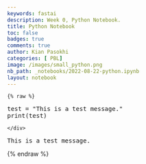 ```yaml
---
keywords: fastai
description: Week 0, Python Notebook.
title: Python Notebook
toc: false
badges: true
comments: true
author: Kian Pasokhi
categories: [ PBL]
image: /images/small_python.png
nb_path: _notebooks/2022-08-22-python.ipynb
layout: notebook
---
```


<!--
#################################################
### THIS FILE WAS AUTOGENERATED! DO NOT EDIT! ###
#################################################
# file to edit: _notebooks/2022-08-22-python.ipynb
-->

<div class="container" id="notebook-container">
        
    {% raw %}
    
<div class="cell border-box-sizing code_cell rendered">
<div class="input">

<div class="inner_cell">
    <div class="input_area">
<div class=" highlight hl-ipython3"><pre><span></span><span class="n">test</span> <span class="o">=</span> <span class="s2">&quot;This is a test message.&quot;</span>
<span class="nb">print</span><span class="p">(</span><span class="n">test</span><span class="p">)</span>
</pre></div>

    </div>
</div>
</div>

<div class="output_wrapper">
<div class="output">

<div class="output_area">

<div class="output_subarea output_stream output_stdout output_text">
<pre>This is a test message.
</pre>
</div>
</div>

</div>
</div>

</div>
    {% endraw %}

</div>
 

